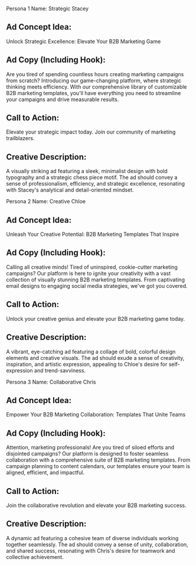 Persona 1 Name: Strategic Stacey

## Ad Concept Idea:
Unlock Strategic Excellence: Elevate Your B2B Marketing Game

## Ad Copy (Including Hook):
Are you tired of spending countless hours creating marketing campaigns from scratch? Introducing our game-changing platform, where strategic thinking meets efficiency. With our comprehensive library of customizable B2B marketing templates, you'll have everything you need to streamline your campaigns and drive measurable results.

## Call to Action:
Elevate your strategic impact today. Join our community of marketing trailblazers.

## Creative Description:
A visually striking ad featuring a sleek, minimalist design with bold typography and a strategic chess piece motif. The ad should convey a sense of professionalism, efficiency, and strategic excellence, resonating with Stacey's analytical and detail-oriented mindset.

Persona 2 Name: Creative Chloe

## Ad Concept Idea:
Unleash Your Creative Potential: B2B Marketing Templates That Inspire

## Ad Copy (Including Hook):
Calling all creative minds! Tired of uninspired, cookie-cutter marketing campaigns? Our platform is here to ignite your creativity with a vast collection of visually stunning B2B marketing templates. From captivating email designs to engaging social media strategies, we've got you covered.

## Call to Action:
Unlock your creative genius and elevate your B2B marketing game today.

## Creative Description:
A vibrant, eye-catching ad featuring a collage of bold, colorful design elements and creative visuals. The ad should exude a sense of creativity, inspiration, and artistic expression, appealing to Chloe's desire for self-expression and trend-savviness.

Persona 3 Name: Collaborative Chris

## Ad Concept Idea:
Empower Your B2B Marketing Collaboration: Templates That Unite Teams

## Ad Copy (Including Hook):
Attention, marketing professionals! Are you tired of siloed efforts and disjointed campaigns? Our platform is designed to foster seamless collaboration with a comprehensive suite of B2B marketing templates. From campaign planning to content calendars, our templates ensure your team is aligned, efficient, and impactful.

## Call to Action:
Join the collaborative revolution and elevate your B2B marketing success.

## Creative Description:
A dynamic ad featuring a cohesive team of diverse individuals working together seamlessly. The ad should convey a sense of unity, collaboration, and shared success, resonating with Chris's desire for teamwork and collective achievement.